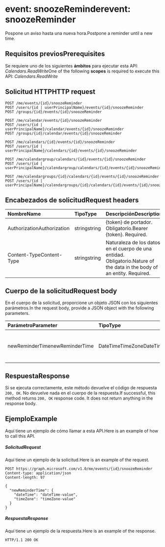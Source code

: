 # <a name="event-snoozereminder"></a><span data-ttu-id="eefad-101">event: snoozeReminder</span><span class="sxs-lookup"><span data-stu-id="eefad-101">event: snoozeReminder</span></span>

<span data-ttu-id="eefad-102">Pospone un aviso hasta una nueva hora.</span><span class="sxs-lookup"><span data-stu-id="eefad-102">Postpone a reminder until a new time.</span></span>

## <a name="prerequisites"></a><span data-ttu-id="eefad-103">Requisitos previos</span><span class="sxs-lookup"><span data-stu-id="eefad-103">Prerequisites</span></span>
<span data-ttu-id="eefad-104">Se requiere uno de los siguientes **ámbitos** para ejecutar esta API: *Calendars.ReadWrite*</span><span class="sxs-lookup"><span data-stu-id="eefad-104">One of the following **scopes** is required to execute this API: *Calendars.ReadWrite*</span></span>
## <a name="http-request"></a><span data-ttu-id="eefad-105">Solicitud HTTP</span><span class="sxs-lookup"><span data-stu-id="eefad-105">HTTP request</span></span>
<!-- { "blockType": "ignored" } -->
```http
POST /me/events/{id}/snoozeReminder
POST /users/{id | userPrincipalName}/events/{id}/snoozeReminder
POST /groups/{id}/events/{id}/snoozeReminder

POST /me/calendar/events/{id}/snoozeReminder
POST /users/{id | userPrincipalName}/calendar/events/{id}/snoozeReminder
POST /groups/{id}/calendar/events/{id}/snoozeReminder

POST /me/calendars/{id}/events/{id}/snoozeReminder
POST /users/{id | userPrincipalName}/calendars/{id}/events/{id}/snoozeReminder

POST /me/calendargroup/calendars/{id}/events/{id}/snoozeReminder
POST /users/{id | userPrincipalName}/calendargroup/calendars/{id}/events/{id}/snoozeReminder

POST /me/calendargroups/{id}/calendars/{id}/events/{id}/snoozeReminder
POST /users/{id | userPrincipalName}/calendargroups/{id}/calendars/{id}/events/{id}/snoozeReminder
```
## <a name="request-headers"></a><span data-ttu-id="eefad-106">Encabezados de solicitud</span><span class="sxs-lookup"><span data-stu-id="eefad-106">Request headers</span></span>
| <span data-ttu-id="eefad-107">Nombre</span><span class="sxs-lookup"><span data-stu-id="eefad-107">Name</span></span>       | <span data-ttu-id="eefad-108">Tipo</span><span class="sxs-lookup"><span data-stu-id="eefad-108">Type</span></span> | <span data-ttu-id="eefad-109">Descripción</span><span class="sxs-lookup"><span data-stu-id="eefad-109">Description</span></span>|
|:---------------|:--------|:----------|
| <span data-ttu-id="eefad-110">Authorization</span><span class="sxs-lookup"><span data-stu-id="eefad-110">Authorization</span></span>  | <span data-ttu-id="eefad-111">string</span><span class="sxs-lookup"><span data-stu-id="eefad-111">string</span></span>  | <span data-ttu-id="eefad-p101">{token} de portador. Obligatorio.</span><span class="sxs-lookup"><span data-stu-id="eefad-p101">Bearer {token}. Required.</span></span> |
| <span data-ttu-id="eefad-114">Content-Type</span><span class="sxs-lookup"><span data-stu-id="eefad-114">Content-Type</span></span> | <span data-ttu-id="eefad-115">string</span><span class="sxs-lookup"><span data-stu-id="eefad-115">string</span></span>  | <span data-ttu-id="eefad-p102">Naturaleza de los datos en el cuerpo de una entidad. Obligatorio.</span><span class="sxs-lookup"><span data-stu-id="eefad-p102">Nature of the data in the body of an entity. Required.</span></span> |

## <a name="request-body"></a><span data-ttu-id="eefad-118">Cuerpo de la solicitud</span><span class="sxs-lookup"><span data-stu-id="eefad-118">Request body</span></span>
<span data-ttu-id="eefad-119">En el cuerpo de la solicitud, proporcione un objeto JSON con los siguientes parámetros.</span><span class="sxs-lookup"><span data-stu-id="eefad-119">In the request body, provide a JSON object with the following parameters.</span></span>

| <span data-ttu-id="eefad-120">Parámetro</span><span class="sxs-lookup"><span data-stu-id="eefad-120">Parameter</span></span>    | <span data-ttu-id="eefad-121">Tipo</span><span class="sxs-lookup"><span data-stu-id="eefad-121">Type</span></span>   |<span data-ttu-id="eefad-122">Descripción</span><span class="sxs-lookup"><span data-stu-id="eefad-122">Description</span></span>|
|:---------------|:--------|:----------|
|<span data-ttu-id="eefad-123">newReminderTime</span><span class="sxs-lookup"><span data-stu-id="eefad-123">newReminderTime</span></span>|<span data-ttu-id="eefad-124">DateTimeTimeZone</span><span class="sxs-lookup"><span data-stu-id="eefad-124">DateTimeTimeZone</span></span>|<span data-ttu-id="eefad-125">Nueva fecha y hora para desencadenar el aviso.</span><span class="sxs-lookup"><span data-stu-id="eefad-125">The new date and time to trigger the reminder.</span></span>|

## <a name="response"></a><span data-ttu-id="eefad-126">Respuesta</span><span class="sxs-lookup"><span data-stu-id="eefad-126">Response</span></span>

<span data-ttu-id="eefad-p103">Si se ejecuta correctamente, este método devuelve el código de respuesta `200, OK`. No devuelve nada en el cuerpo de la respuesta.</span><span class="sxs-lookup"><span data-stu-id="eefad-p103">If successful, this method returns `200, OK` response code. It does not return anything in the response body.</span></span>

## <a name="example"></a><span data-ttu-id="eefad-129">Ejemplo</span><span class="sxs-lookup"><span data-stu-id="eefad-129">Example</span></span>
<span data-ttu-id="eefad-130">Aquí tiene un ejemplo de cómo llamar a esta API.</span><span class="sxs-lookup"><span data-stu-id="eefad-130">Here is an example of how to call this API.</span></span>
##### <a name="request"></a><span data-ttu-id="eefad-131">Solicitud</span><span class="sxs-lookup"><span data-stu-id="eefad-131">Request</span></span>
<span data-ttu-id="eefad-132">Aquí tiene un ejemplo de la solicitud.</span><span class="sxs-lookup"><span data-stu-id="eefad-132">Here is an example of the request.</span></span>
<!-- {
  "blockType": "request",
  "name": "event_snoozereminder"
}-->
```http
POST https://graph.microsoft.com/v1.0/me/events/{id}/snoozeReminder
Content-type: application/json
Content-length: 97

{
  "newReminderTime": {
    "dateTime": "dateTime-value",
    "timeZone": "timeZone-value"
  }
}
```

##### <a name="response"></a><span data-ttu-id="eefad-133">Respuesta</span><span class="sxs-lookup"><span data-stu-id="eefad-133">Response</span></span>
<span data-ttu-id="eefad-134">Aquí tiene un ejemplo de la respuesta.</span><span class="sxs-lookup"><span data-stu-id="eefad-134">Here is an example of the response.</span></span>
<!-- {
  "blockType": "response",
  "truncated": true
} -->
```http
HTTP/1.1 200 OK
```

<!-- uuid: 8fcb5dbc-d5aa-4681-8e31-b001d5168d79
2015-10-25 14:57:30 UTC -->
<!-- {
  "type": "#page.annotation",
  "description": "event: snoozeReminder",
  "keywords": "",
  "section": "documentation",
  "tocPath": ""
}-->
